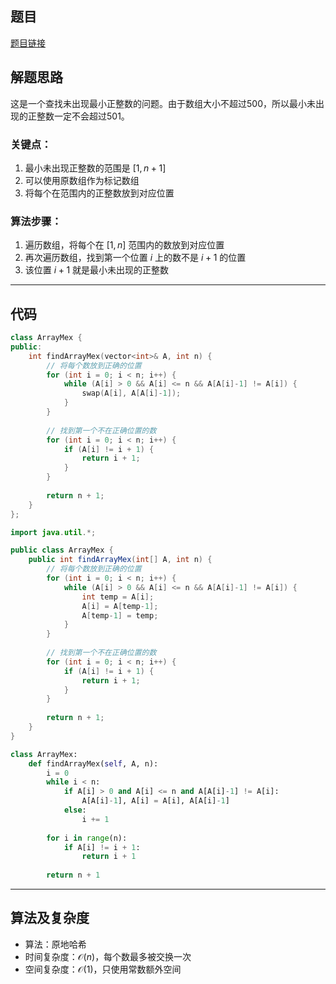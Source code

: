 ## 题目
[题目链接](https://www.nowcoder.com/practice/9e7a6bcdbce74feb8013d252d76855da?tpId=182&tqId=25274&sourceUrl=/exam/oj&channenl=wgithub&fromPut=wgithub)

## 解题思路

这是一个查找未出现最小正整数的问题。由于数组大小不超过500，所以最小未出现的正整数一定不会超过501。

### 关键点：
1. 最小未出现正整数的范围是 $[1, n+1]$
2. 可以使用原数组作为标记数组
3. 将每个在范围内的正整数放到对应位置

### 算法步骤：
1. 遍历数组，将每个在 $[1, n]$ 范围内的数放到对应位置
2. 再次遍历数组，找到第一个位置 $i$ 上的数不是 $i+1$ 的位置
3. 该位置 $i+1$ 就是最小未出现的正整数

---

## 代码

```cpp []
class ArrayMex {
public:
    int findArrayMex(vector<int>& A, int n) {
        // 将每个数放到正确的位置
        for (int i = 0; i < n; i++) {
            while (A[i] > 0 && A[i] <= n && A[A[i]-1] != A[i]) {
                swap(A[i], A[A[i]-1]);
            }
        }
        
        // 找到第一个不在正确位置的数
        for (int i = 0; i < n; i++) {
            if (A[i] != i + 1) {
                return i + 1;
            }
        }
        
        return n + 1;
    }
};
```

```java []
import java.util.*;

public class ArrayMex {
    public int findArrayMex(int[] A, int n) {
        // 将每个数放到正确的位置
        for (int i = 0; i < n; i++) {
            while (A[i] > 0 && A[i] <= n && A[A[i]-1] != A[i]) {
                int temp = A[i];
                A[i] = A[temp-1];
                A[temp-1] = temp;
            }
        }
        
        // 找到第一个不在正确位置的数
        for (int i = 0; i < n; i++) {
            if (A[i] != i + 1) {
                return i + 1;
            }
        }
        
        return n + 1;
    }
}
```

```python []
class ArrayMex:
    def findArrayMex(self, A, n):
        i = 0
        while i < n:
            if A[i] > 0 and A[i] <= n and A[A[i]-1] != A[i]:
                A[A[i]-1], A[i] = A[i], A[A[i]-1]
            else:
                i += 1
        
        for i in range(n):
            if A[i] != i + 1:
                return i + 1
                
        return n + 1
```

---

## 算法及复杂度
- 算法：原地哈希
- 时间复杂度：$\mathcal{O}(n)$，每个数最多被交换一次
- 空间复杂度：$\mathcal{O}(1)$，只使用常数额外空间
